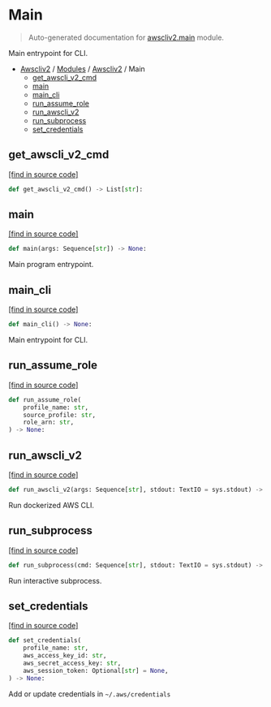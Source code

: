 # Main

> Auto-generated documentation for [awscliv2.main](https://github.com/vemel/awscliv2/blob/main/awscliv2/main.py) module.

Main entrypoint for CLI.

- [Awscliv2](../README.md#aws-cli-v2-for-python-) / [Modules](../MODULES.md#awscliv2-modules) / [Awscliv2](index.md#awscliv2) / Main
    - [get_awscli_v2_cmd](#get_awscli_v2_cmd)
    - [main](#main)
    - [main_cli](#main_cli)
    - [run_assume_role](#run_assume_role)
    - [run_awscli_v2](#run_awscli_v2)
    - [run_subprocess](#run_subprocess)
    - [set_credentials](#set_credentials)

## get_awscli_v2_cmd

[[find in source code]](https://github.com/vemel/awscliv2/blob/main/awscliv2/main.py#L32)

```python
def get_awscli_v2_cmd() -> List[str]:
```

## main

[[find in source code]](https://github.com/vemel/awscliv2/blob/main/awscliv2/main.py#L136)

```python
def main(args: Sequence[str]) -> None:
```

Main program entrypoint.

## main_cli

[[find in source code]](https://github.com/vemel/awscliv2/blob/main/awscliv2/main.py#L179)

```python
def main_cli() -> None:
```

Main entrypoint for CLI.

## run_assume_role

[[find in source code]](https://github.com/vemel/awscliv2/blob/main/awscliv2/main.py#L68)

```python
def run_assume_role(
    profile_name: str,
    source_profile: str,
    role_arn: str,
) -> None:
```

## run_awscli_v2

[[find in source code]](https://github.com/vemel/awscliv2/blob/main/awscliv2/main.py#L54)

```python
def run_awscli_v2(args: Sequence[str], stdout: TextIO = sys.stdout) -> int:
```

Run dockerized AWS CLI.

## run_subprocess

[[find in source code]](https://github.com/vemel/awscliv2/blob/main/awscliv2/main.py#L19)

```python
def run_subprocess(cmd: Sequence[str], stdout: TextIO = sys.stdout) -> int:
```

Run interactive subprocess.

## set_credentials

[[find in source code]](https://github.com/vemel/awscliv2/blob/main/awscliv2/main.py#L103)

```python
def set_credentials(
    profile_name: str,
    aws_access_key_id: str,
    aws_secret_access_key: str,
    aws_session_token: Optional[str] = None,
) -> None:
```

Add or update credentials in `~/.aws/credentials`

